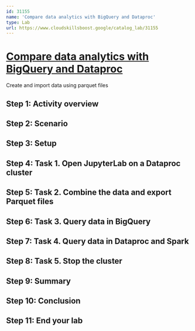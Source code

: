 ```yaml
---
id: 31155
name: 'Compare data analytics with BigQuery and Dataproc'
type: Lab
url: https://www.cloudskillsboost.google/catalog_lab/31155
---
```


# [Compare data analytics with BigQuery and Dataproc](https://www.cloudskillsboost.google/catalog_lab/31155)

Create and import data using parquet files

## Step 1: Activity overview

## Step 2: Scenario

## Step 3: Setup

## Step 4: Task 1. Open JupyterLab on a Dataproc cluster

## Step 5: Task 2. Combine the data and export Parquet files

## Step 6: Task 3. Query data in BigQuery

## Step 7: Task 4. Query data in Dataproc and Spark

## Step 8: Task 5. Stop the cluster

## Step 9: Summary

## Step 10: Conclusion

## Step 11: End your lab
